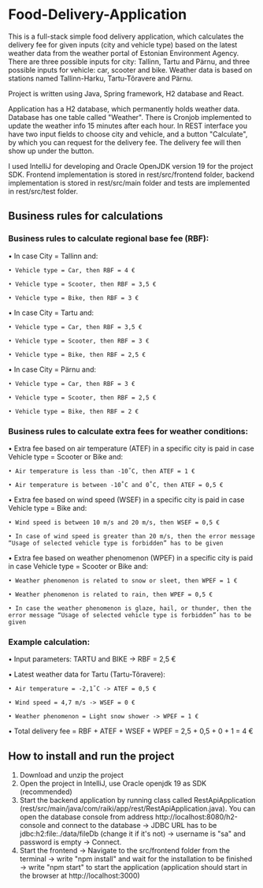 # Food-Delivery-Application

This is a full-stack simple food delivery application, which calculates the delivery fee for given inputs (city and vehicle type) based on the latest weather data from the weather portal of Estonian Environment Agency. There are three possible inputs for city: Tallinn, Tartu and Pärnu, and three possible inputs for vehicle: car, scooter and bike. Weather data is based on stations named Tallinn-Harku, Tartu-Tõravere and Pärnu.

Project is written using Java, Spring framework, H2 database and React.

Application has a H2 database, which permanently holds weather data. Database has one table called "Weather". There is Cronjob implemented to update the weather info 15 minutes after each hour. In REST interface you have two input fields to choose city and vehicle, and a button "Calculate", by which you can request for the delivery fee. The delivery fee will then show up under the button.

I used IntelliJ for developing and Oracle OpenJDK version 19 for the project SDK. Frontend implementation is stored in rest/src/frontend folder, backend implementation is stored in rest/src/main folder and tests are implemented in rest/src/test folder.

## Business rules for calculations
### Business rules to calculate regional base fee (RBF):
• In case City = Tallinn and:

    • Vehicle type = Car, then RBF = 4 €
  
    • Vehicle type = Scooter, then RBF = 3,5 €
  
    • Vehicle type = Bike, then RBF = 3 €
  
• In case City = Tartu and:

    • Vehicle type = Car, then RBF = 3,5 €
  
    • Vehicle type = Scooter, then RBF = 3 €
  
    • Vehicle type = Bike, then RBF = 2,5 €
  
• In case City = Pärnu and:

    • Vehicle type = Car, then RBF = 3 €
  
    • Vehicle type = Scooter, then RBF = 2,5 €
  
    • Vehicle type = Bike, then RBF = 2 €
    
### Business rules to calculate extra fees for weather conditions:
• Extra fee based on air temperature (ATEF) in a specific city is paid in case Vehicle type = Scooter or Bike and:
 
    • Air temperature is less than -10̊ C, then ATEF = 1 €

    • Air temperature is between -10̊ C and 0̊ C, then ATEF = 0,5 €

• Extra fee based on wind speed (WSEF) in a specific city is paid in case Vehicle type = Bike and:

    • Wind speed is between 10 m/s and 20 m/s, then WSEF = 0,5 €

    • In case of wind speed is greater than 20 m/s, then the error message “Usage of selected vehicle type is forbidden” has to be given

• Extra fee based on weather phenomenon (WPEF) in a specific city is paid in case Vehicle type = Scooter or Bike and:

    • Weather phenomenon is related to snow or sleet, then WPEF = 1 €
    
    • Weather phenomenon is related to rain, then WPEF = 0,5 €

    • In case the weather phenomenon is glaze, hail, or thunder, then the error message “Usage of selected vehicle type is forbidden” has to be given
    
### Example calculation:
• Input parameters: TARTU and BIKE -> RBF = 2,5 €

• Latest weather data for Tartu (Tartu-Tõravere):

    • Air temperature = -2,1̊ C -> ATEF = 0,5 €
    
    • Wind speed = 4,7 m/s -> WSEF = 0 €

    • Weather phenomenon = Light snow shower -> WPEF = 1 €

• Total delivery fee = RBF + ATEF + WSEF + WPEF = 2,5 + 0,5 + 0 + 1 = 4 €

## How to install and run the project
1) Download and unzip the project
2) Open the project in IntelliJ, use Oracle openjdk 19 as SDK (recommended)
3) Start the backend application by running class called RestApiApplication (rest/src/main/java/com/raiki/app/rest/RestApiApplication.java). You can open the database console from address http://localhost:8080/h2-console and connect to the database -> JDBC URL has to be jdbc:h2:file:./data/fileDb (change it if it's not) -> username is "sa" and password is empty -> Connect. 
4) Start the frontend -> Navigate to the src/frontend folder from the terminal -> write "npm install" and wait for the installation to be finished -> write "npm start" to start the application (application should start in the browser at http://localhost:3000)
